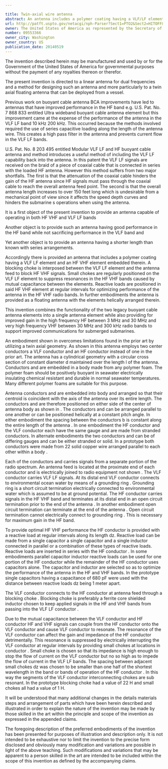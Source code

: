 ```yaml
---

title: Twin-axial wire antenna
abstract: An antenna includes a polymer coating having a VLF/LF element and an HF/VHF element embedded therein. A blocking choke is interposed between the VLF/LF element and the antenna feed to block HF/VHF signals. Small chokes are regularly positioned on the VLF/LF element to eliminate resonances caused by mutual capacitance between the elements. Reactive loads are positioned in said HF/VHF element at regular intervals for optimizing performance of the antenna in the HF/VHF radio bands. In further embodiments the antenna is provided as a floating antenna with the elements helically arranged therein.
url: http://patft.uspto.gov/netacgi/nph-Parser?Sect1=PTO2&Sect2=HITOFF&p=1&u=%2Fnetahtml%2FPTO%2Fsearch-adv.htm&r=1&f=G&l=50&d=PALL&S1=09553366&OS=09553366&RS=09553366
owner: The United States of America as represented by the Secretary of the Navy
number: 09553366
owner_city: Washington
owner_country: US
publication_date: 20140519
---
```

The invention described herein may be manufactured and used by or for the Government of the United States of America for governmental purposes without the payment of any royalties thereon or therefor.

The present invention is directed to a linear antenna for dual frequencies and a method for designing such an antenna and more particularly to a twin axial floating antenna that can be deployed from a vessel.

Previous work on buoyant cable antenna BCA improvements have led to antennas that have improved performance in the HF band e.g. U.S. Pat. No. 7 868 833 entitled Ultra wideband buoyant cable antenna element but this improvement came at the expense of the performance of the antenna in the VLF LF band 10 kHz 200 kHz. This occurred because the methods involved required the use of series capacitive loading along the length of the antenna wire. This creates a high pass filter in the antenna and prevents current flow in the VLF LF bands.

U.S. Pat. No. 8 203 495 entitled Modular VLF LF and HF buoyant cable antenna and method introduces a useful method of including the VLF LF capability back into the antenna. In this patent the VLF LF signals are received on the braid of a piece of coaxial cable that is connected in series with the loaded HF antenna. However this method suffers from two major shortfalls. The first is that the attenuation of the coaxial cable hinders the gain of the HF antenna since HF signals must pass through the coaxial cable to reach the overall antenna feed point. The second is that the overall antenna length increases to over 150 feet long which is undesirable from a mechanical point of view since it affects the speed depth curves and hinders the submarine s operations when using the antenna.

It is a first object of the present invention to provide an antenna capable of operating in both HF VHF and VLF LF bands 

Another object is to provide such an antenna having good performance in the HF band while not sacrificing performance in the VLF band and

Yet another object is to provide an antenna having a shorter length than known with series arrangements.

Accordingly there is provided an antenna that includes a polymer coating having a VLF LF element and an HF VHF element embedded therein. A blocking choke is interposed between the VLF LF element and the antenna feed to block HF VHF signals. Small chokes are regularly positioned on the VLF LF element to suppress resonances in the HF VHF bands caused by mutual capacitance between the elements. Reactive loads are positioned in said HF VHF element at regular intervals for optimizing performance of the antenna in the HF VHF radio bands. In further embodiments the antenna is provided as a floating antenna with the elements helically arranged therein.

This invention combines the functionality of the two legacy buoyant cable antenna elements into a single antenna element while also providing for improved gain in the high frequency HF between 3 MHz and 30 MHz and very high frequency VHF between 30 MHz and 300 kHz radio bands to support improved communications for submerged submarines.

An embodiment shown in overcomes limitations found in the prior art by utilizing a twin axial geometry. As shown in this antenna employs two center conductors a VLF conductor and an HF conductor instead of one in the prior art. The antenna has a cylindrical geometry with a circular cross section of constant diameter d maintained over the length l of the antenna. Conductors and are embedded in a body made from any polymer foam. The polymer foam should be positively buoyant in seawater electrically insulating chemical resistant and durable in normal seawater temperatures. Many different polymer foams are suitable for this purpose.

Antenna conductors and are embedded into body and arranged so that their centroid is coincident with the axis of the antenna over its entire length. The conductors and are therefore positioned on either side of the center of antenna body as shown in . The conductors and can be arranged parallel to one another or can be positioned helically at a constant pitch angle. In either embodiment the spacing between the conductors b is constant along the entire length of the antenna . In one embodiment the HF conductor and the VLF conductor each have the same gauge and are made from stranded conductors. In alternate embodiments the two conductors and can be of differing gauges and can be either stranded or solid. In a prototype both conductors were made from 22 solid copper wire arranged parallel to each other within a body .

Each of the conductors and carries signals from a separate portion of the radio spectrum. An antenna feed is located at the proximate end of each conductor and is electrically joined to radio equipment not shown . The VLF conductor carries VLF LF signals. At its distal end VLF conductor connects to environmental ocean water by means of a grounding ring . Grounding ring is a short circuit termination electrically connected to environmental water which is assumed to be at ground potential. The HF conductor carries signals in the HF VHF band and terminates at its distal end in an open circuit termination prior to the end of the antenna . In another embodiment open circuit termination can terminate at the end of the antenna . Open circuit termination cannot electrically connect to grounding ring . This is necessary for maximum gain in the HF band.

To provide optimal HF VHF performance the HF conductor is provided with a reactive load at regular intervals along its length dz. Reactive load can be made from a single capacitor a single capacitor and a single inductor connected in parallel or a combination of these types of reactive loads. Reactive loads are inserted in series with the HF conductor . In some embodiments parallel capacitor inductor reactive loads can be used for one portion of the HF conductor while the remainder of the HF conductor uses capacitors alone. The capacitor and inductor are selected so as to optimize the performance of the antenna in the HF and VHF bands. In the prototype single capacitors having a capacitance of 680 pF were used with the distance between reactive loads dz being 1 meter apart.

The VLF conductor connects to the HF conductor at antenna feed through a blocking choke . Blocking choke is preferably a ferrite core shielded inductor chosen to keep applied signals in the HF and VHF bands from passing into the VLF LF conductor .

Due to the mutual capacitance between the VLF conductor and HF conductor HF and VHF signals can couple from the HF conductor onto the VLF conductor and cause VLF conductor to resonate. The resonance of the VLF conductor can affect the gain and impedance of the HF conductor detrimentally. This resonance is suppressed by electrically interrupting the VLF conductor at regular intervals by providing small chokes at locations in conductor . Small choke is chosen so that its impedance is high enough to stop the flow of current on the VLF conductor but no so high as to impede the flow of current in the VLF LF bands. The spacing between adjacent small chokes dz was chosen to be smaller than one half of the shortest wavelength in the band or bands of operation of the HF conductor . In this way the segments of the VLF conductor interconnecting chokes are sub resonant. In the prototype blocking choke had a value of 22 H and small chokes all had a value of 1 H.

It will be understood that many additional changes in the details materials steps and arrangement of parts which have been herein described and illustrated in order to explain the nature of the invention may be made by those skilled in the art within the principle and scope of the invention as expressed in the appended claims.

The foregoing description of the preferred embodiments of the invention has been presented for purposes of illustration and description only. It is not intended to be exhaustive nor to limit the invention to the precise form disclosed and obviously many modification and variations are possible in light of the above teaching. Such modifications and variations that may be apparent to a person skilled in the art are intended to be included within the scope of this invention as defined by the accompanying claims.

